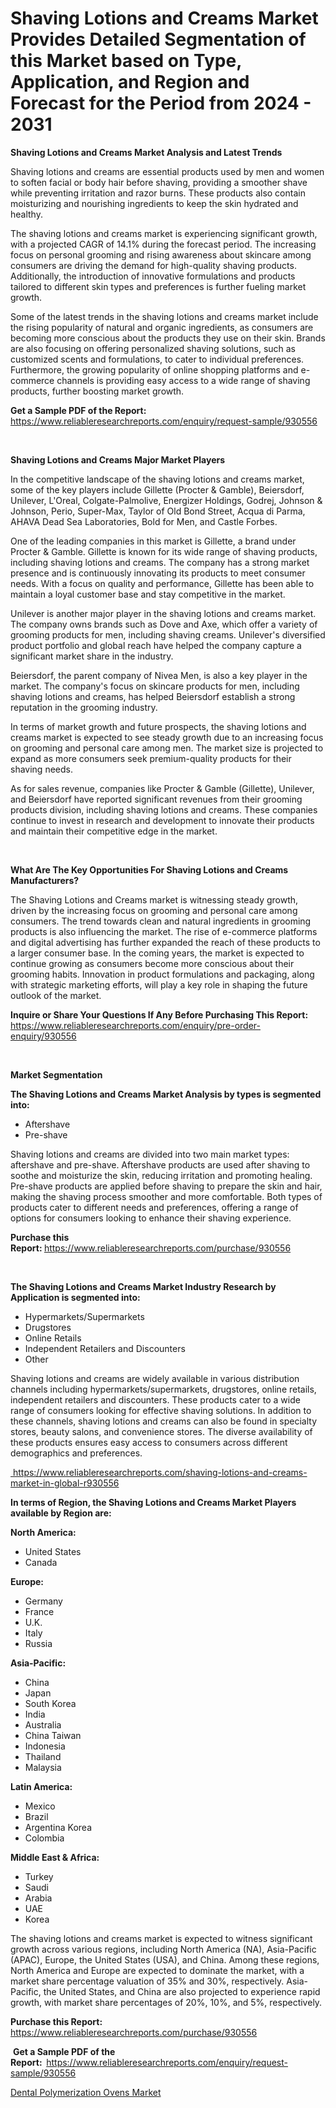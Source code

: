 <p><h1>Shaving Lotions and Creams Market Provides Detailed Segmentation of this Market based on Type, Application, and Region and Forecast for the Period from 2024 - 2031</h1></p><p><strong>Shaving Lotions and Creams Market Analysis and Latest Trends</strong></p>
<p><p>Shaving lotions and creams are essential products used by men and women to soften facial or body hair before shaving, providing a smoother shave while preventing irritation and razor burns. These products also contain moisturizing and nourishing ingredients to keep the skin hydrated and healthy.</p><p>The shaving lotions and creams market is experiencing significant growth, with a projected CAGR of 14.1% during the forecast period. The increasing focus on personal grooming and rising awareness about skincare among consumers are driving the demand for high-quality shaving products. Additionally, the introduction of innovative formulations and products tailored to different skin types and preferences is further fueling market growth.</p><p>Some of the latest trends in the shaving lotions and creams market include the rising popularity of natural and organic ingredients, as consumers are becoming more conscious about the products they use on their skin. Brands are also focusing on offering personalized shaving solutions, such as customized scents and formulations, to cater to individual preferences. Furthermore, the growing popularity of online shopping platforms and e-commerce channels is providing easy access to a wide range of shaving products, further boosting market growth.</p></p>
<p><strong>Get a Sample PDF of the Report:&nbsp;</strong> <a href="https://www.reliableresearchreports.com/enquiry/request-sample/930556">https://www.reliableresearchreports.com/enquiry/request-sample/930556</a></p>
<p>&nbsp;</p>
<p><strong>Shaving Lotions and Creams Major Market Players</strong></p>
<p><p>In the competitive landscape of the shaving lotions and creams market, some of the key players include Gillette (Procter & Gamble), Beiersdorf, Unilever, L'Oreal, Colgate-Palmolive, Energizer Holdings, Godrej, Johnson & Johnson, Perio, Super-Max, Taylor of Old Bond Street, Acqua di Parma, AHAVA Dead Sea Laboratories, Bold for Men, and Castle Forbes.</p><p>One of the leading companies in this market is Gillette, a brand under Procter & Gamble. Gillette is known for its wide range of shaving products, including shaving lotions and creams. The company has a strong market presence and is continuously innovating its products to meet consumer needs. With a focus on quality and performance, Gillette has been able to maintain a loyal customer base and stay competitive in the market.</p><p>Unilever is another major player in the shaving lotions and creams market. The company owns brands such as Dove and Axe, which offer a variety of grooming products for men, including shaving creams. Unilever's diversified product portfolio and global reach have helped the company capture a significant market share in the industry.</p><p>Beiersdorf, the parent company of Nivea Men, is also a key player in the market. The company's focus on skincare products for men, including shaving lotions and creams, has helped Beiersdorf establish a strong reputation in the grooming industry.</p><p>In terms of market growth and future prospects, the shaving lotions and creams market is expected to see steady growth due to an increasing focus on grooming and personal care among men. The market size is projected to expand as more consumers seek premium-quality products for their shaving needs.</p><p>As for sales revenue, companies like Procter & Gamble (Gillette), Unilever, and Beiersdorf have reported significant revenues from their grooming products division, including shaving lotions and creams. These companies continue to invest in research and development to innovate their products and maintain their competitive edge in the market.</p></p>
<p>&nbsp;</p>
<p><strong>What Are The Key Opportunities For Shaving Lotions and Creams Manufacturers?</strong></p>
<p><p>The Shaving Lotions and Creams market is witnessing steady growth, driven by the increasing focus on grooming and personal care among consumers. The trend towards clean and natural ingredients in grooming products is also influencing the market. The rise of e-commerce platforms and digital advertising has further expanded the reach of these products to a larger consumer base. In the coming years, the market is expected to continue growing as consumers become more conscious about their grooming habits. Innovation in product formulations and packaging, along with strategic marketing efforts, will play a key role in shaping the future outlook of the market.</p></p>
<p><strong>Inquire or Share Your Questions If Any Before Purchasing This Report:</strong> <a href="https://www.reliableresearchreports.com/enquiry/pre-order-enquiry/930556">https://www.reliableresearchreports.com/enquiry/pre-order-enquiry/930556</a></p>
<p>&nbsp;</p>
<p><strong>Market Segmentation</strong></p>
<p><strong>The Shaving Lotions and Creams Market Analysis by types is segmented into:</strong></p>
<p><ul><li>Aftershave</li><li>Pre-shave</li></ul></p>
<p><p>Shaving lotions and creams are divided into two main market types: aftershave and pre-shave. Aftershave products are used after shaving to soothe and moisturize the skin, reducing irritation and promoting healing. Pre-shave products are applied before shaving to prepare the skin and hair, making the shaving process smoother and more comfortable. Both types of products cater to different needs and preferences, offering a range of options for consumers looking to enhance their shaving experience.</p></p>
<p><strong>Purchase this Report:&nbsp;</strong><a href="https://www.reliableresearchreports.com/purchase/930556">https://www.reliableresearchreports.com/purchase/930556</a></p>
<p>&nbsp;</p>
<p><strong>The Shaving Lotions and Creams Market Industry Research by Application is segmented into:</strong></p>
<p><ul><li>Hypermarkets/Supermarkets</li><li>Drugstores</li><li>Online Retails</li><li>Independent Retailers and Discounters</li><li>Other</li></ul></p>
<p><p>Shaving lotions and creams are widely available in various distribution channels including hypermarkets/supermarkets, drugstores, online retails, independent retailers and discounters. These products cater to a wide range of consumers looking for effective shaving solutions. In addition to these channels, shaving lotions and creams can also be found in specialty stores, beauty salons, and convenience stores. The diverse availability of these products ensures easy access to consumers across different demographics and preferences.</p></p>
<p><a href="https://www.reliableresearchreports.com/shaving-lotions-and-creams-market-in-global-r930556">&nbsp;https://www.reliableresearchreports.com/shaving-lotions-and-creams-market-in-global-r930556</a></p>
<p><strong>In terms of Region, the Shaving Lotions and Creams Market Players available by Region are:</strong></p>
<p>
    <p> <strong> North America: </strong>
        <ul>
            <li>United States</li>
            <li>Canada</li>
        </ul>
        </p> 
    <p> <strong> Europe: </strong>
        <ul>
            <li>Germany</li>
            <li>France</li>
            <li>U.K.</li>
            <li>Italy</li>
            <li>Russia</li>
        </ul>
        </p> 
    <p> <strong> Asia-Pacific: </strong>
        <ul>
            <li>China</li>
            <li>Japan</li>
            <li>South Korea</li>
            <li>India</li>
            <li>Australia</li>
            <li>China Taiwan</li>
            <li>Indonesia</li>
            <li>Thailand</li>
            <li>Malaysia</li>
        </ul>
        </p> 
    <p> <strong> Latin America: </strong>
        <ul>
            <li>Mexico</li>
            <li>Brazil</li>
            <li>Argentina Korea</li>
            <li>Colombia</li>
        </ul>
        </p> 
    <p> <strong> Middle East & Africa: </strong>
        <ul>
            <li>Turkey</li>
            <li>Saudi</li>
            <li>Arabia</li>
            <li>UAE</li>
            <li>Korea</li>
        </ul>
    </p>
    </p>
<p><p>The shaving lotions and creams market is expected to witness significant growth across various regions, including North America (NA), Asia-Pacific (APAC), Europe, the United States (USA), and China. Among these regions, North America and Europe are expected to dominate the market, with a market share percentage valuation of 35% and 30%, respectively. Asia-Pacific, the United States, and China are also projected to experience rapid growth, with market share percentages of 20%, 10%, and 5%, respectively.</p></p>
<p><strong>Purchase this Report: </strong><a href="https://www.reliableresearchreports.com/purchase/930556">https://www.reliableresearchreports.com/purchase/930556</a></p>
<p>&nbsp;<strong>Get a Sample PDF of the Report:&nbsp;&nbsp;</strong><a href="https://www.reliableresearchreports.com/enquiry/request-sample/930556">https://www.reliableresearchreports.com/enquiry/request-sample/930556</a></p>
<p><strong></strong></p>
<p><p><a href="https://github.com/alexxisgm/Market-Research-Report-List-1/blob/main/dental-polymerization-ovens-market.md">Dental Polymerization Ovens Market</a></p></p>